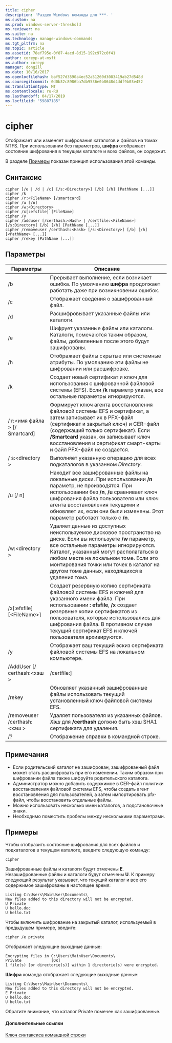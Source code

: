 ```yaml
---
title: cipher
description: 'Раздел Windows команды для ***- '
ms.custom: na
ms.prod: windows-server-threshold
ms.reviewer: na
ms.suite: na
ms.technology: manage-windows-commands
ms.tgt_pltfrm: na
ms.topic: article
ms.assetid: 78ef795e-0f87-4acd-8d15-192c972c0f41
author: coreyp-at-msft
ms.author: coreyp
manager: dongill
ms.date: 10/16/2017
ms.openlocfilehash: baf527d3590a4ec52a51260d3083419ab27d548d
ms.sourcegitcommit: 0d0b32c8986ba7db9536e0b8648d4ddf9b03e452
ms.translationtype: MT
ms.contentlocale: ru-RU
ms.lasthandoff: 04/17/2019
ms.locfileid: "59887185"
---
```

# <a name="cipher"></a>cipher



Отображает или изменяет шифрования каталогов и файлов на томах NTFS. При использовании без параметров, **шифра** отображает состояние шифрования в текущем каталоге и всех файлов, он содержит.

В разделе [Примеры](#BKMK_examples) показан принцип использования этой команды.

## <a name="syntax"></a>Синтаксис

```
cipher [/e | /d | /c] [/s:<Directory>] [/b] [/h] [PathName [...]]
cipher /k
cipher /r:<FileName> [/smartcard]
cipher /u [/n]
cipher /w:<Directory>
cipher /x[:efsfile] [FileName]
cipher /y
cipher /adduser [/certhash:<Hash> | /certfile:<FileName>] [/s:Directory] [/b] [/h] [PathName [...]]
cipher /removeuser /certhash:<Hash> [/s:<Directory>] [/b] [/h] [<PathName> [...]]
cipher /rekey [PathName [...]]
```

## <a name="parameters"></a>Параметры

|Параметры|Описание|
|----------|-----------|
|/b|Прерывает выполнение, если возникает ошибка. По умолчанию **шифра** продолжает работать даже при возникновении ошибок.|
|/c|Отображает сведения о зашифрованный файл.|
|/d|Расшифровывает указанные файлы или каталоги.|
|/e|Шифрует указанные файлы или каталоги. Каталоги, помечаются таким образом, файлы, добавленные после этого будут зашифрованы.|
|/h|Отображает файлы скрытые или системные атрибуты. По умолчанию эти файлы не шифровании или расшифровке.|
|/k|Создает новый сертификат и ключ для использования с шифрованной файловой системы (EFS). Если **/k** параметр указан, все остальные параметры игнорируются.|
|/ r:\<имя файла > [/ Smartcard]|Формирует ключ агента восстановления файловой системы EFS и сертификат, а затем записывает их в PFX-файл (сертификат и закрытый ключ) и CER-файл (содержащий только сертификат). Если **/Smartcard** указан, он записывает ключ восстановления и сертификат смарт-карты и файл PFX-файл не создается.|
|/ s:\<directory >|Выполняет указанную операцию для всех подкаталогов в указанном *Directory*.|
|/u [/ n]|Находит все зашифрованные файлы на локальные диски. При использовании **/n** параметр, не производятся. При использовании без **/n**, **/u** сравнивает ключ шифрования файла пользователя или ключ агента восстановления текущими и обновляет их, если они были изменены. Этот параметр работает только с **/n**.|
|/w:\<directory >|Удаляет данные из доступных неиспользуемое дисковое пространство на диске. Если вы используете **/w** параметр, все остальные параметры игнорируются. Каталог, указанный могут располагаться в любом месте на локальном томе. Если это монтирования точки или точек в каталог на другом томе данных, находящихся в удаления тома.|
|/x[:efsfile] [\<FileName>]|Создает резервную копию сертификата файловой системы EFS и ключей для указанного имени файла. При использовании **: efsfile**, **/x** создает резервные копии сертификатов из пользователя, которые использовались для шифрования файла. В противном случае текущий сертификат EFS и ключей пользователя архивируются.|
|/y|Отображает ваш текущий эскиз сертификата файловой системы EFS на локальном компьютере.|
|/AddUser [/ certhash:\<хэш > | /certfile:<FileName>]|Добавляет пользователя в указанных зашифрованных файлов. При использовании **/certhash**, **шифра** выполняет поиск сертификата с помощью указанного хэш-значение SHA1. При использовании **/certfile**, **шифра** извлекает сертификат из указанное имя файла.|
|/rekey|Обновляет указанный зашифрованные файлы использовать текущий установленный ключ файловой системы EFS.|
|/removeuser /certhash:\<хэш >|Удаляет пользователя из указанных файлов. *Хэш* для **/certhash** должно быть хэш SHA1 сертификата для удаления.|
|/?|Отображение справки в командной строке.|

## <a name="remarks"></a>Примечания

-   Если родительский каталог не зашифрован, зашифрованный файл может стать расшифровать при его изменении. Таким образом при шифровании файла также шифруйте родительского каталога.
-   Администратор можно добавить содержимое в CER-файл политики восстановления файловой системы EFS, чтобы создать агент восстановления для пользователей, а затем импортировать pfx-файл, чтобы восстановить отдельные файлы.
-   Можно использовать несколько имен каталогов, а подстановочные знаки.
-   Необходимо поместить пробелы между несколькими параметрами.

## <a name="BKMK_examples"></a>Примеры

Чтобы отобразить состояние шифрования для всех файлов и подкаталогов в текущем каталоге, введите следующую команду:
```
cipher
```
Зашифрованные файлы и каталоги будут отмечены **E**. Незашифрованные файлы и каталоги будут отмечены **U**. К примеру следующий результат указывает, что текущий каталог и все его содержимое зашифрованы в настоящее время:
```
Listing C:\Users\MainUser\Documents\
New files added to this directory will not be encrypted.
U Private
U hello.doc
U hello.txt
```
Чтобы включить шифрование на закрытый каталог, используемый в предыдущем примере, введите:
```
cipher /e private
```
Отображает следующие выходные данные:
```
Encrypting files in C:\Users\MainUser\Documents\
Private             [OK]
1 file(s) [or directorie(s)] within 1 directorie(s) were encrypted.
```
**Шифра** команда отображает следующие выходные данные:
```
Listing C:\Users\MainUser\Documents\
New files added to this directory will not be encrypted.
E Private
U hello.doc
U hello.txt
```
Обратите внимание, что каталог Private помечен как зашифрованные.

#### <a name="additional-references"></a>Дополнительные ссылки

[Ключ синтаксиса командной строки](command-line-syntax-key.md)